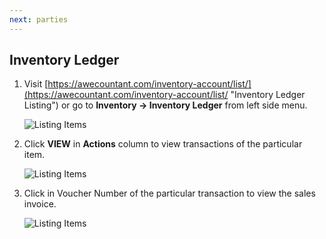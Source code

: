 ```yaml
---
next: parties
---
```


## Inventory Ledger	
1. Visit [https://awecountant.com/inventory-account/list/](https://awecountant.com/inventory-account/list/ "Inventory Ledger Listing") or go to **Inventory → Inventory Ledger** from left side menu.

   ![Listing Items](~@assets/img/guide/inventory_ledger_list.jpg)

2. Click **VIEW** in **Actions** column to view transactions of the particular item.
	
	![Listing Items](~@assets/img/guide/inventory_ledger_transaction_list.jpg)

3. Click in Voucher Number of the particular transaction to view the sales invoice.

	![Listing Items](~@assets/img/guide/sales_invoice_details.jpg)


